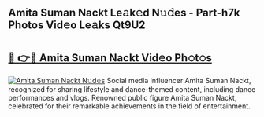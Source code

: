 ## Amita Suman Nackt Le𝚊k𝚎d N𝚞𝚍es - Part-h7k Photos Vid𝚎o Le𝚊ks Qt9U2

# <h2><a href="http://fb43yr.evod.top/?m=Amita+Suman+Nackt">🔗 👉🔴 Amita Suman Nackt Vid𝚎o Ph𝚘t𝚘s</a></h2>

[![Amita Suman Nackt N𝚞d𝚎s](https://i.imgur.com/8V9OHl7.gif)](http://fb43yr.evod.top/?m=Amita+Suman+Nackt)
Social media influencer Amita Suman Nackt, recognized for sharing lifestyle and dance-themed content, including dance performances and vlogs. Renowned public figure Amita Suman Nackt, celebrated for their remarkable achievements in the field of entertainment. 
